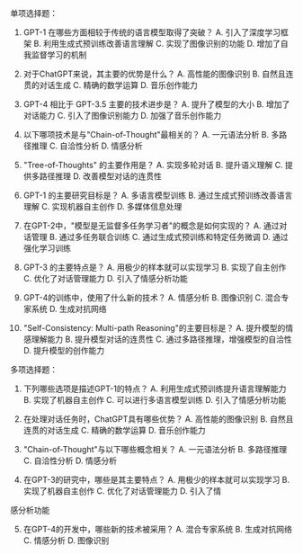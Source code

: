单项选择题：

1. GPT-1 在哪些方面相较于传统的语言模型取得了突破？
    A. 引入了深度学习框架
    B. 利用生成式预训练改善语言理解
    C. 实现了图像识别的功能
    D. 增加了自我监督学习的机制

2. 对于ChatGPT来说，其主要的优势是什么？
    A. 高性能的图像识别
    B. 自然且连贯的对话生成
    C. 精确的数学运算
    D. 音乐创作能力

3. GPT-4 相比于 GPT-3.5 主要的技术进步是？
    A. 提升了模型的大小
    B. 增加了对话能力
    C. 引入了图像识别能力
    D. 加强了音乐创作能力

4. 以下哪项技术是与"Chain-of-Thought"最相关的？
    A. 一元语法分析
    B. 多路径推理
    C. 自洽性分析
    D. 情感分析

5. "Tree-of-Thoughts" 的主要作用是？
    A. 实现多轮对话
    B. 提升语义理解
    C. 提供多路径推理
    D. 改善模型对话的连贯性

6. GPT-1 的主要研究目标是？
    A. 多语言模型训练
    B. 通过生成式预训练改善语言理解
    C. 实现机器自主创作
    D. 多媒体信息处理

7. 在GPT-2中，"模型是无监督多任务学习者"的概念是如何实现的？
    A. 通过对话管理
    B. 通过多任务联合训练
    C. 通过生成式预训练和特定任务微调
    D. 通过强化学习训练

8. GPT-3 的主要特点是？
    A. 用极少的样本就可以实现学习
    B. 实现了自主创作
    C. 优化了对话管理能力
    D. 引入了情感分析功能

9. GPT-4的训练中，使用了什么新的技术？
    A. 情感分析
    B. 图像识别
    C. 混合专家系统
    D. 生成对抗网络

10. "Self-Consistency: Multi-path Reasoning"的主要目标是？
    A. 提升模型的情感理解能力
    B. 提升模型对话的连贯性
    C. 通过多路径推理，增强模型的自洽性
    D. 提升模型的创作能力

多项选择题：

1. 下列哪些选项是描述GPT-1的特点？
    A. 利用生成式预训练提升语言理解能力
    B. 实现了机器自主创作
    C. 可以进行多语言模型训练
    D. 引入了情感分析功能

2. 在处理对话任务时，ChatGPT具有哪些优势？
    A. 高性能的图像识别
    B. 自然且连贯的对话生成
    C. 精确的数学运算
    D. 音乐创作能力

3. "Chain-of-Thought"与以下哪些概念相关？
    A. 一元语法分析
    B. 多路径推理
    C. 自洽性分析
    D. 情感分析

4. 在GPT-3的研究中，哪些是其主要特点？
    A. 用极少的样本就可以实现学习
    B. 实现了机器自主创作
    C. 优化了对话管理能力
    D. 引入了情

感分析功能

5. 在GPT-4的开发中，哪些新的技术被采用？
    A. 混合专家系统
    B. 生成对抗网络
    C. 情感分析
    D. 图像识别

